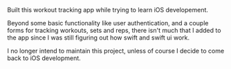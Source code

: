Built this workout tracking app while trying to learn iOS developement.

Beyond some basic functionality like user authentication, and a couple forms for tracking workouts, sets and reps, there isn't much that I added to the app since I was still figuring out how swift and swift ui work.

I no longer intend to maintain this project, unless of course I decide to come back to iOS development.
